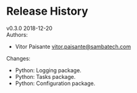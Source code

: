 # Release History

v0.3.0  2018-12-20  
Authors:

* Vitor Paisante  <vitor.paisante@sambatech.com>

Changes:

* Python: Logging package.
* Python: Tasks package.
* Python: Configuration package. 